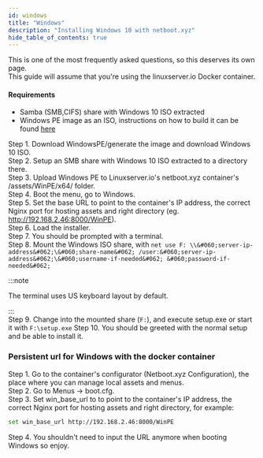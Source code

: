 ```yaml
---
id: windows
title: "Windows"
description: "Installing Windows 10 with netboot.xyz"
hide_table_of_contents: true
---
```


This is one of the most frequently asked questions, so this deserves its own page.  
This guide will assume that you're using the linuxserver.io Docker container.

#### Requirements

- Samba (SMB,CIFS) share with Windows 10 ISO extracted
- Windows PE image as an ISO, instructions on how to build it can be found [here](https://docs.microsoft.com/en-us/windows-hardware/manufacture/desktop/winpe-create-usb-bootable-drive#create-a-winpe-iso-dvd-or-cd)

Step 1. Download WindowsPE/generate the image and download Windows 10 ISO.  
Step 2. Setup an SMB share with Windows 10 ISO extracted to a directory there.  
Step 3. Upload Windows PE to Linuxserver.io's netboot.xyz container's /assets/WinPE/x64/ folder.  
Step 4. Boot the menu, go to Windows.  
Step 5. Set the base URL to point to the container's IP address, the correct Nginx port for hosting assets and right directory (eg. http://192.168.2.46:8000/WinPE).  
Step 6. Load the installer.  
Step 7. You should be prompted with a terminal.  
Step 8. Mount the Windows ISO share, with `net use F: \\&#060;server-ip-address&#062;\&#060;share-name&#062; /user:&#060;server-ip-address&#062;\&#060;username-if-needed&#062; &#060;password-if-needed&#062;`

:::note

The terminal uses US keyboard layout by default.

:::  
Step 9. Change into the mounted share (`F:`), and execute setup.exe or start it with `F:\setup.exe` Step 10. You should be greeted with the normal setup and be able to install it.

### Persistent url for Windows with the docker container

Step 1. Go to the container's configurator (Netboot.xyz Configuration), the place where you can manage local assets and menus.  
Step 2. Go to Menus -> boot.cfg.  
Step 3. Set win_base_url to to point to the container's IP address, the correct Nginx port for hosting assets and right directory, for example:

```bash
set win_base_url http://192.168.2.46:8000/WinPE
```
Step 4. You shouldn't need to input the URL anymore when booting Windows so enjoy.
